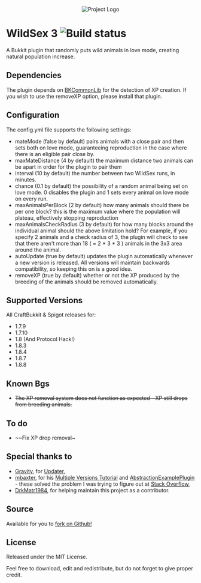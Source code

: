 <p align="center">
  <img src="https://raw.githubusercontent.com/sultanskyman/WildSex/master/wildsex.png" alt="Project Logo" title="WildSex - Even your sheep need some fun!"/>
</p>

WildSex 3 ![Build status](https://travis-ci.org/sultanskyman/WildSex.svg)
=======
A Bukkit plugin that randomly puts wild animals in love mode, creating natural population increase.

Dependencies
-------------
The plugin depends on [BKCommonLib](https://www.spigotmc.org/resources/updated-bkcommonlib.7716/) for the detection of XP creation. If you wish to use the removeXP option, please install that plugin.

Configuration
-------------
The config.yml file supports the following settings:

* mateMode (false by default) pairs animals with a close pair and then sets both on love mode, guaranteeing reproduction in the case where there is an eligible pair close by.
* maxMateDistance (4 by default) the maximum distance two animals can be apart in order for the plugin to pair them
* interval (10 by default) the number between two WildSex runs, in minutes.
* chance (0.1 by default) the possibility of a random animal being set on love mode. 0 disables the plugin and 1 sets every animal on love mode on every run.
* maxAnimalsPerBlock (2 by default) how many animals should there be per one block? this is the maximum value where the population will plateau, effectively stopping reproduction
* maxAnimalsCheckRadius (3 by default) for how many blocks around the individual animal should the above limitation hold? For example, if you specify 2 animals and a check radius of 3, the plugin will check to see that there aren't more than 18 ( = 2 * 3 * 3 ) animals in the 3x3 area around the animal.
* autoUpdate (true by default) updates the plugin automatically whenever a new version is released. All versions will maintain backwards compatibility, so keeping this on is a good idea.
* removeXP (true by default) whether or not the XP produced by the breeding of the animals should be removed automatically.

Supported Versions
-------------------
All CraftBukkit & Spigot releases for:
* 1.7.9
* 1.7.10
* 1.8 (And Protocol Hack!)
* 1.8.3
* 1.8.4
* 1.8.7
* 1.8.8

Known Bgs
----------
* ~~The XP removal system does not function as expected - XP still drops from breeding animals.~~

To do
----------
* ~~Fix XP drop removal~

Special thanks to
----------
* [Gravity](https://github.com/gravitylow), for [Updater](https://github.com/gravitylow/Updater),
* [mbaxter](https://github.com/mbax), for his [Multiple Versions Tutorial](https://forums.bukkit.org/threads/support-multiple-minecraft-versions-with-abstraction-maven.115810/) and [AbstractionExamplePlugin](https://github.com/mbax/AbstractionExamplePlugin) - these solved the problem I was trying to figure out at [Stack Overflow](http://stackoverflow.com/questions/25947376/dynamic-typecasting-in-java),
* [DrkMatr1984](https://github.com/DrkMatr1984), for helping maintain this project as a contributor.

Source
----------
Available for you to [fork on Github!](https://github.com/sultanskyman/WildSex)

License
----------
Released under the MIT License.

Feel free to download, edit and redistribute, but do not forget to give proper credit.
